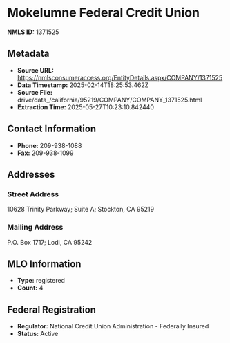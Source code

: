 # Mokelumne Federal Credit Union

**NMLS ID:** 1371525

## Metadata
- **Source URL:** https://nmlsconsumeraccess.org/EntityDetails.aspx/COMPANY/1371525
- **Data Timestamp:** 2025-02-14T18:25:53.462Z
- **Source File:** drive/data_/california/95219/COMPANY/COMPANY_1371525.html
- **Extraction Time:** 2025-05-27T10:23:10.842440

## Contact Information
- **Phone:** 209-938-1088
- **Fax:** 209-938-1099

## Addresses
### Street Address
10628 Trinity Parkway; Suite A; Stockton, CA 95219

### Mailing Address
P.O. Box 1717; Lodi, CA 95242

## MLO Information
- **Type:** registered
- **Count:** 4

## Federal Registration
- **Regulator:** National Credit Union Administration - Federally Insured
- **Status:** Active
